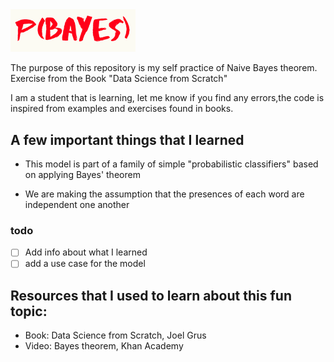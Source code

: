 <img src="img/logo.png" alt="logo" width="200" heigth="180"/>

The purpose of this repository is my self practice of Naive Bayes theorem. Exercise from the Book "Data Science from Scratch"

I am a student that is learning, let me know if you find any errors,the code is inspired from examples and exercises found in books.

## A few important things that I learned

*  This model is part of a family of simple "probabilistic classifiers" based on applying Bayes' theorem

* We are  making the assumption that the presences of each word are independent one another

### todo
- [ ] Add info about what I learned
- [ ] add a use case for the model

## Resources that I used to learn about this fun topic:
* Book: Data Science from Scratch, Joel Grus
* Video: Bayes theorem, Khan Academy 
